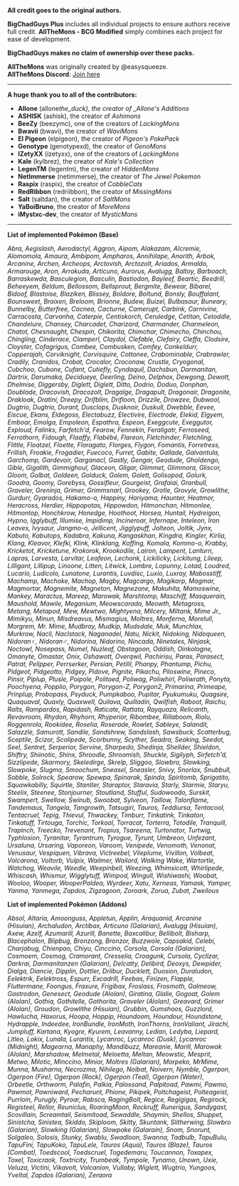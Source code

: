 **All credit goes to the original authors.**

**BigChadGuys Plus** includes all individual projects to ensure authors receive full credit. **AllTheMons - BCG Modified** simply combines each project for ease of development.

**BigChadGuys makes no claim of ownership over these packs.**

**AllTheMons** was originally created by @easysqueeze.  
**AllTheMons Discord**: [Join here](https://discord.gg/gddMDWX2nS)

---

**A huge thank you to all of the contributors:**

- **Allone** (allone*the_duck), the creator of \_Allone's Additions*
- **ASHISK** (ashisk), the creator of _Ashimons_
- **BeeZy** (beezymc), one of the creators of _LackingMons_
- **Bwavii** (bwavi), the creator of _WaviMons_
- **El Pigeon** (elpigeon), the creator of _Pigeon's PokePack_
- **Genotype** (genotypexd), the creator of _GenoMons_
- **IZetyXX** (izetyxx), one of the creators of _LackingMons_
- **Kale** (kylbrez), the creator of _Kale's Collection_
- **LegenTM** (legentm), the creator of _HiddenMons_
- **NetImmerse** (netimmerse), the creator of _The Jewel Pokemon_
- **Raspix** (raspix), the creator of _CobbleCats_
- **RedRibbon** (redriibbon), the creator of _MissingMons_
- **Salt** (saltdan), the creator of _SaltMons_
- **YaBoiBruno**, the creator of _MoreMons_
- **iMystxc-dev**, the creator of _MysticMons_

---

**List of implemented Pokémon (Base)**

_Abra, Aegislash, Aerodactyl, Aggron, Aipom, Alakazam, Alcremie, Alomomola, Amaura, Ambipom, Ampharos, Annihilape, Anorith, Arbok, Arcanine, Archen, Archeops, Arctovish, Arctozolt, Ariados, Armaldo, Armarouge, Aron, Arrokuda, Articuno, Aurorus, Avalugg, Baltoy, Barboach, Barraskewda, Basculegion, Basculin, Bastiodon, Bayleef, Beartic, Beedrill, Beheeyem, Beldum, Bellossom, Bellsprout, Bergmite, Bewear, Bibarel, Bidoof, Blastoise, Blaziken, Blissey, Boldore, Boltund, Bonsly, Bouffalant, Bounsweet, Braixen, Breloom, Brionne, Budew, Buizel, Bulbasaur, Buneary, Bunnelby, Butterfree, Cacnea, Cacturne, Camerupt, Carbink, Carnivine, Carracosta, Carvanha, Caterpie, Centiskorch, Ceruledge, Cetitan, Cetoddle, Chandelure, Chansey, Charcadet, Charizard, Charmander, Charmeleon, Chatot, Chesnaught, Chespin, Chikorita, Chimchar, Chimecho, Chinchou, Chingling, Cinderace, Clamperl, Claydol, Clefable, Clefairy, Cleffa, Clodsire, Cloyster, Cofagrigus, Combee, Combusken, Comfey, Conkeldurr, Copperajah, Corviknight, Corvisquire, Cottonee, Crabominable, Crabrawler, Cradily, Cranidos, Crobat, Crocalor, Croconaw, Crustle, Cryogonal, Cubchoo, Cubone, Cufant, Cutiefly, Cyndaquil, Dachsbun, Darmanitan, Dartrix, Darumaka, Decidueye, Deerling, Deino, Delphox, Dewgong, Dewott, Dhelmise, Diggersby, Diglett, Diglett, Ditto, Dodrio, Doduo, Donphan, Doublade, Dracovish, Dracozolt, Dragalge, Dragapult, Dragonair, Dragonite, Drakloak, Dratini, Dreepy, Drifblim, Drifloon, Drizzile, Drowzee, Dubwool, Dugtrio, Dugtrio, Durant, Dusclops, Dusknoir, Duskull, Dwebble, Eevee, Eiscue, Ekans, Eldegoss, Electabuzz, Electivire, Electrode, Elekid, Elgyem, Emboar, Emolga, Empoleon, Espathra, Espeon, Exeggcute, Exeggutor, Exploud, Falinks, Farfetch'd, Fearow, Fennekin, Feraligatr, Ferroseed, Ferrothorn, Fidough, Flaaffy, Flabébé, Flareon, Fletchinder, Fletchling, Flittle, Floatzel, Floette, Floragato, Florges, Flygon, Fomantis, Forretress, Frillish, Froakie, Frogadier, Fuecoco, Furret, Gabite, Gallade, Galvantula, Garchomp, Gardevoir, Garganacl, Gastly, Gengar, Geodude, Gholdengo, Gible, Gigalith, Gimmighoul, Glaceon, Gligar, Glimmet, Glimmora, Gliscor, Gloom, Golbat, Goldeen, Golduck, Golem, Golett, Golisopod, Golurk, Goodra, Goomy, Gorebyss, Gossifleur, Gourgeist, Grafaiai, Granbull, Graveler, Greninja, Grimer, Grimmsnarl, Grookey, Grotle, Grovyle, Growlithe, Gurdurr, Gyarados, Hakamo-o, Happiny, Hariyama, Haunter, Heatmor, Heracross, Herdier, Hippopotas, Hippowdon, Hitmonchan, Hitmonlee, Hitmontop, Honchkrow, Honedge, Hoothoot, Horsea, Huntail, Hydreigon, Hypno, Igglybuff, Illumise, Impidimp, Incineroar, Infernape, Inteleon, Iron Leaves, Ivysaur, Jangmo-o, Jellicent, Jigglypuff, Jolteon, Joltik, Jynx, Kabuto, Kabutops, Kadabra, Kakuna, Kangaskhan, Kingdra, Kingler, Kirlia, Klang, Kleavor, Klefki, Klink, Klinklang, Koffing, Komala, Kommo-o, Krabby, Kricketot, Kricketune, Krokorok, Krookodile, Lairon, Lampent, Lanturn, Lapras, Larvesta, Larvitar, Leafeon, Lechonk, Lickilicky, Lickitung, Lileep, Lilligant, Lillipup, Linoone, Litten, Litwick, Lombre, Lopunny, Lotad, Loudred, Lucario, Ludicolo, Lunatone, Lurantis, Luvdisc, Luxio, Luxray, Mabosstiff, Machamp, Machoke, Machop, Magby, Magcargo, Magikarp, Magmar, Magmortar, Magnemite, Magneton, Magnezone, Makuhita, Mamoswine, Mankey, Maractus, Mareep, Marowak, Marshtomp, Maschiff, Masquerain, Maushold, Mawile, Meganium, Meowscarada, Meowth, Metagross, Metang, Metapod, Mew, Mewtwo, Mightyena, Milcery, Miltank, Mime Jr., Mimikyu, Minun, Misdreavus, Mismagius, Moltres, Monferno, Morelull, Morgrem, Mr. Mime, Mudbray, Mudkip, Mudsdale, Muk, Munchlax, Murkrow, Nacli, Naclstack, Naganadel, Natu, Nickit, Nidoking, Nidoqueen, Nidoran♀, Nidoran♂, Nidorina, Nidorino, Nincada, Ninetales, Ninjask, Noctowl, Nosepass, Numel, Nuzleaf, Obstagoon, Oddish, Oinkologne, Omanyte, Omastar, Onix, Oshawott, Overqwil, Pachirisu, Paras, Parasect, Patrat, Pelipper, Perrserker, Persian, Petilil, Phanpy, Phantump, Pichu, Pidgeot, Pidgeotto, Pidgey, Pidove, Pignite, Pikachu, Piloswine, Pineco, Pinsir, Piplup, Plusle, Poipole, Politoed, Poliwag, Poliwhirl, Poliwrath, Ponyta, Poochyena, Popplio, Porygon, Porygon-Z, Porygon2, Primarina, Primeape, Prinplup, Probopass, Psyduck, Pumpkaboo, Pupitar, Pyukumuku, Quagsire, Quaquaval, Quaxly, Quaxwell, Quilava, Quilladin, Qwilfish, Raboot, Raichu, Ralts, Rampardos, Rapidash, Raticate, Rattata, Rayquaza, Relicanth, Revavroom, Rhydon, Rhyhorn, Rhyperior, Ribombee, Rillaboom, Riolu, Roggenrola, Rookidee, Roselia, Roserade, Rowlet, Sableye, Salandit, Salazzle, Samurott, Sandile, Sandshrew, Sandslash, Sawsbuck, Scatterbug, Sceptile, Scizor, Scolipede, Scorbunny, Scyther, Seadra, Seaking, Seedot, Seel, Sentret, Serperior, Servine, Sharpedo, Shedinja, Shellder, Shieldon, Shiftry, Shiinotic, Shinx, Shroodle, Shroomish, Shuckle, Sigilyph, Sirfetch'd, Sizzlipede, Skarmory, Skeledirge, Skrelp, Sliggoo, Slowbro, Slowking, Slowpoke, Slugma, Smoochum, Sneasel, Sneasler, Snivy, Snorlax, Snubbull, Sobble, Solrock, Spearow, Spewpa, Spinarak, Spinda, Spiritomb, Sprigatito, Squawkabilly, Squirtle, Stantler, Staraptor, Staravia, Starly, Starmie, Staryu, Steelix, Steenee, Stonjourner, Stoutland, Stufful, Sudowoodo, Surskit, Swampert, Swellow, Swinub, Swoobat, Sylveon, Taillow, Talonflame, Tandemaus, Tangela, Tangrowth, Tatsugiri, Tauros, Teddiursa, Tentacool, Tentacruel, Tepig, Thievul, Thwackey, Timburr, Tinkatink, Tinkaton, Tinkatuff, Tirtouga, Torchic, Torkoal, Torracat, Torterra, Totodile, Tranquill, Trapinch, Treecko, Trevenant, Tropius, Tsareena, Turtonator, Turtwig, Typhlosion, Tyranitar, Tyrantrum, Tyrogue, Tyrunt, Umbreon, Unfezant, Ursaluna, Ursaring, Vaporeon, Varoom, Venipede, Venomoth, Venonat, Venusaur, Vespiquen, Vibrava, Victreebel, Vileplume, Vivillon, Volbeat, Volcarona, Voltorb, Vulpix, Wailmer, Wailord, Walking Wake, Wartortle, Watchog, Weavile, Weedle, Weepinbell, Weezing, Whimsicott, Whirlipede, Whiscash, Whismur, Wigglytuff, Wimpod, Wingull, Wishiwashi, Woobat, Wooloo, Wooper, WooperPaldea, Wyrdeer, Xatu, Xerneas, Yamask, Yamper, Yanma, Yanmega, Zapdos, Zigzagoon, Zoroark, Zorua, Zubat, Zweilous_

**List of implemented Pokémon (Addons)**

_Absol, Altaria, Amoonguss, Appletun, Applin, Araquanid, Arcanine (Hisuian), Archaludon, Arctibax, Articuno (Galarian), Avalugg (Hisuian), Axew, Azelf, Azumarill, Azurill, Banette, Baxcalibur, Bellibolt, Bisharp, Blacephalon, Blipbug, Bronzong, Bronzor, Buzzwole, Capsakid, Celebi, Charjabug, Chienpao, Chiyu, Cinccino, Corsola, Corsola (Galarian), Cosmoem, Cosmog, Cramorant, Cresselia, Croagunk, Cursola, Cyclizar, Darkrai, Darmanitanzen (Galarian), Delcatty, Delibird, Deoxys, Dewpider, Dialga, Diancie, Dipplin, Dottler, Drilbur, Ducklett, Duosion, Duraludon, Eelektrik, Eelektross, Espurr, Excadrill, Feebas, Finizen, Flapple, Fluttermane, Foongus, Fraxure, Frigibax, Froslass, Frosmoth, Galmeow, Gastrodon, Genesect, Geodude (Alolan), Giratina, Glalie, Gogoat, Golem (Alolan), Gothia, Gothitelle, Gothorita, Graveler (Alolan), Greavard, Grimer (Alolan), Groudon, Growlithe (Hisuian), Grubbin, Gumshoos, Guzzlord, Hawlucha, Haxorus, Hoopa, Hoppip, Houndoom, Houndour, Houndstone, Hydrapple, Indeedee, IronBundle, IronMoth, IronThorns, IronValiant, Jirachi, Jumpluff, Kartana, Kyogre, Kyurem, Leavanny, Ledian, Ledyba, Liepard, Litleo, Lokix, Lunala, Lurantis, Lycanroc, Lycanroc (Dusk), Lycanroc (Midnight), Magearna, Manaphy, Mandibuzz, Mareanie, Marill, Marowak (Alolan), Marshadow, Melmetal, Meloetta, Meltan, Meowstic, Mesprit, Metwo, Milotic, Minccino, Minior, Moltres (Galarian), Morpeko, MrMime, Munna, Musharna, Necrozma, Nihilego, Noibat, Noivern, Nymble, Ogerpon, Ogerpon (Fire), Ogerpon (Rock), Ogerpon (Teal), Ogerpon (Water), Orbeetle, Orthworm, Palafin, Palkia, Palossand, Palpitoad, Pawmi, Pawmo, Pawmot, Pawniward, Pecharunt, Phione, Pikipek, Poltchageist, Polteageist, Purrloin, Purugly, Pyroar, Rabsca, RagingBolt, Regice, Regigigas, Regirock, Registeel, Rellor, Reuniclus, RoaringMoon, Rockruff, Runerigus, Sandygast, Scovillain, Screamtail, Seismitoad, Sewaddle, Shaymin, Shellos, Shuppet, Sinistcha, Sinistea, Skiddo, Skiploom, Skitty, Skuntank, Slitherwing, Slowbro (Galarian), Slowking (Galarian), Slowpoke (Galarain), Snom, Snorunt, Solgaleo, Solosis, Stunky, Swablu, Swadloon, Swanna, Tadbulb, TapuBulu, TapuFini, TapuKoko, TapuLele, Tauros (Aqua), Tauros (Blaze), Tauros (Combat), Toedscool, Toedscruel, Togedemaru, Toucannon, Toxapex, Toxel, Toxicraok, Toxtricity, Trumbeak, Tympole, Tynamo, Unown, Uxie, Veluza, Victini, Vikavolt, Volcanion, Vullaby, Wiglett, Wugtrio, Yungoos, Yveltal, Zapdos (Galarian), Zeraora_
